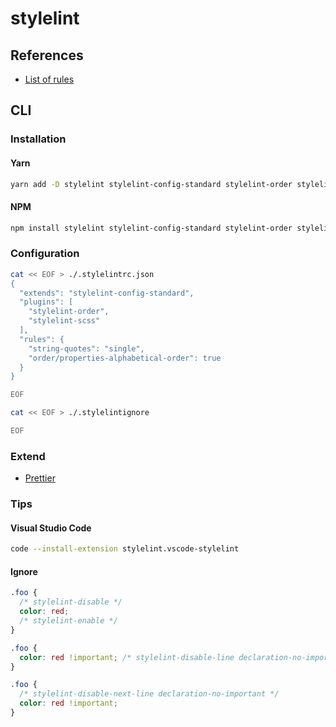 # stylelint

## References

- [List of rules](https://stylelint.io/user-guide/rules/list)

## CLI

### Installation

#### Yarn

```sh
yarn add -D stylelint stylelint-config-standard stylelint-order stylelint-scss
```

#### NPM

```sh
npm install stylelint stylelint-config-standard stylelint-order stylelint-scss -D
```

### Configuration

```sh
cat << EOF > ./.stylelintrc.json
{
  "extends": "stylelint-config-standard",
  "plugins": [
    "stylelint-order",
    "stylelint-scss"
  ],
  "rules": {
    "string-quotes": "single",
    "order/properties-alphabetical-order": true
  }
}

EOF
```

```sh
cat << EOF > ./.stylelintignore

EOF
```

### Extend

- [Prettier](/prettier.md)

### Tips

#### Visual Studio Code

```sh
code --install-extension stylelint.vscode-stylelint
```

#### Ignore

```scss
.foo {
  /* stylelint-disable */
  color: red;
  /* stylelint-enable */
}
```

```scss
.foo {
  color: red !important; /* stylelint-disable-line declaration-no-important */
}
```

```scss
.foo {
  /* stylelint-disable-next-line declaration-no-important */
  color: red !important;
}
```
